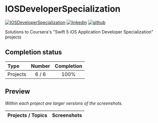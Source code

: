 # IOSDeveloperSpecialization

[![IOSDeveloperSpecialization](https://img.shields.io/badge/IOSDeveloperSpecialization-Coursera-0056d2.svg?style=flat&logo=Coursera)](https://www.coursera.org/specializations/swift-5-ios-app-developer)
[![linkedin](https://img.shields.io/badge/Linkedin-r0mm4k-5087B2.svg?style=flat&logo=linkedin)](https://linkedin.com/in/r0mm4k)
[![github](https://img.shields.io/badge/GitHub-r0mm4k-lightgrey.svg?style=flat&logo=github)](https://github.com/r0mm4k)

Solutions to Сoursera's "Swift 5 iOS Application Developer Specialization" projects

## Completion status

Type | Number | Completion
:--- | :---: | :---:
Projects | 6 / 6 | 100%

## Preview

*Within each project are larger versions of the screenshots.*

Projects / Topics | Screenshots
--- | ---
